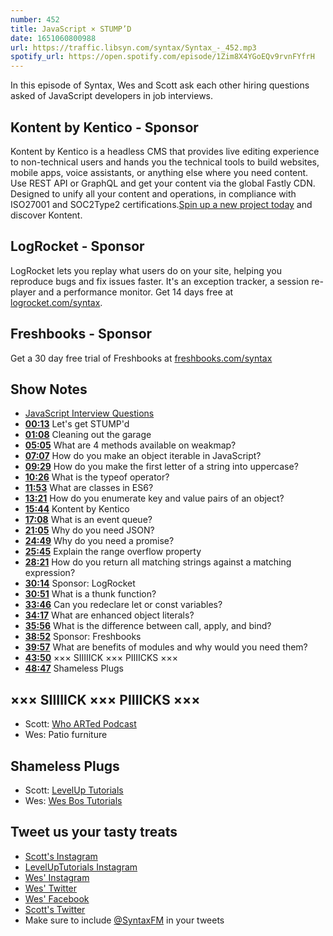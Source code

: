 ```yaml
---
number: 452
title: JavaScript × STUMP’D
date: 1651060800988
url: https://traffic.libsyn.com/syntax/Syntax_-_452.mp3
spotify_url: https://open.spotify.com/episode/1Zim8X4YGoEQv9rvnFYfrH
---
```


In this episode of Syntax, Wes and Scott ask each other hiring questions asked of JavaScript developers in job interviews.

## Kontent by Kentico  - Sponsor

Kontent by Kentico is a headless CMS that provides live editing experience to non-technical users and hands you the technical tools to build websites, mobile apps, voice assistants, or anything else where you need content. Use REST API or GraphQL and get your content via the global Fastly CDN. Designed to unify all your content and operations, in compliance with ISO27001 and SOC2Type2 certifications.[Spin up a new project today](https://kontent.ai/syntax) and discover Kontent.

## LogRocket - Sponsor

LogRocket lets you replay what users do on your site, helping you reproduce bugs and fix issues faster. It's an exception tracker, a session re-player and a performance monitor. Get 14 days free at [logrocket.com/syntax](https://logrocket.com/syntax).

## Freshbooks - Sponsor

Get a 30 day free trial of Freshbooks at [freshbooks.com/syntax](https://freshbooks.com/syntax)

## Show Notes

* [JavaScript Interview Questions](https://github.com/sudheerj/javascript-interview-questions)
* **[00:13](#t=00:13)** Let's get STUMP'd
* **[01:08](#t=01:08)** Cleaning out the garage
* **[05:05](#t=05:05)** What are 4 methods available on weakmap?
* **[07:07](#t=07:07)** How do you make an object iterable in JavaScript?
* **[09:29](#t=09:29)** How do you make the first letter of a string into uppercase?
* **[10:26](#t=10:26)** What is the typeof operator?
* **[11:53](#t=11:53)** What are classes in ES6?
* **[13:21](#t=13:21)** How do you enumerate key and value pairs of an object?
* **[15:44](#t=15:44)** Kontent by Kentico
* **[17:08](#t=17:08)** What is an event queue?
* **[21:05](#t=21:05)** Why do you need JSON?
* **[24:49](#t=24:49)** Why do you need a promise?
* **[25:45](#t=25:45)** Explain the range overflow property
* **[28:21](#t=28:21)** How do you return all matching strings against a matching expression?
* **[30:14](#t=30:14)** Sponsor: LogRocket
* **[30:51](#t=30:51)** What is a thunk function?
* **[33:46](#t=33:46)** Can you redeclare let or const variables?
* **[34:17](#t=34:17)** What are enhanced object literals?
* **[35:56](#t=35:56)** What is the difference between call, apply, and bind?
* **[38:52](#t=38:52)** Sponsor: Freshbooks
* **[39:57](#t=39:57)** What are benefits of modules and why would you need them?
* **[43:50](#t=43:50)** ××× SIIIIICK ××× PIIIICKS ×××
* **[48:47](#t=48:47)** Shameless Plugs

## ××× SIIIIICK ××× PIIIICKS ×××

* Scott: [Who ARTed Podcast](https://www.whoartedpodcast.com)
* Wes: Patio furniture

## Shameless Plugs

* Scott: [LevelUp Tutorials](https://leveluptutorials.com/tutorials/keystone-js/introduction)
* Wes: [Wes Bos Tutorials](https://wesbos.com/courses)

## Tweet us your tasty treats

* [Scott's Instagram](https://www.instagram.com/stolinski/)
* [LevelUpTutorials Instagram](https://www.instagram.com/LevelUpTutorials/)
* [Wes' Instagram](https://www.instagram.com/wesbos/)
* [Wes' Twitter](https://twitter.com/wesbos)
* [Wes' Facebook](https://www.facebook.com/wesbos.developer)
* [Scott's Twitter](https://twitter.com/stolinski)
* Make sure to include [@SyntaxFM](https://twitter.com/SyntaxFM) in your tweets
